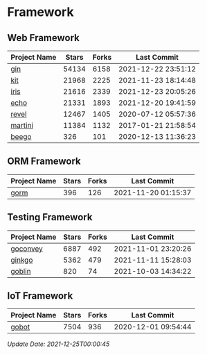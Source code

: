 # Framework

## Web Framework
| Project Name | Stars | Forks | Last Commit |
| ------------ | ----- | ----- | ----------- |
| [gin](https://github.com/gin-gonic/gin) | 54134 | 6158 | 2021-12-22 23:51:12 |
| [kit](https://github.com/go-kit/kit) | 21968 | 2225 | 2021-11-23 18:14:48 |
| [iris](https://github.com/kataras/iris) | 21616 | 2339 | 2021-12-23 20:05:26 |
| [echo](https://github.com/labstack/echo) | 21331 | 1893 | 2021-12-20 19:41:59 |
| [revel](https://github.com/revel/revel) | 12467 | 1405 | 2020-07-12 05:57:36 |
| [martini](https://github.com/go-martini/martini) | 11384 | 1132 | 2017-01-21 21:58:54 |
| [beego](https://github.com/astaxie/beego) | 326 | 101 | 2020-12-13 11:36:23 |

## ORM Framework
| Project Name | Stars | Forks | Last Commit |
| ------------ | ----- | ----- | ----------- |
| [gorm](https://github.com/jinzhu/gorm) | 396 | 126 | 2021-11-20 01:15:37 |

## Testing Framework
| Project Name | Stars | Forks | Last Commit |
| ------------ | ----- | ----- | ----------- |
| [goconvey](https://github.com/smartystreets/goconvey) | 6887 | 492 | 2021-11-01 23:20:26 |
| [ginkgo](https://github.com/onsi/ginkgo) | 5362 | 479 | 2021-11-11 15:28:03 |
| [goblin](https://github.com/franela/goblin) | 820 | 74 | 2021-10-03 14:34:22 |

## IoT Framework
| Project Name | Stars | Forks | Last Commit |
| ------------ | ----- | ----- | ----------- |
| [gobot](https://github.com/hybridgroup/gobot) | 7504 | 936 | 2020-12-01 09:54:44 |

*Update Date: 2021-12-25T00:00:45*